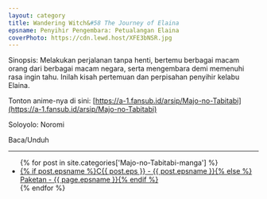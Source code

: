 ```yaml
---
layout: category
title: Wandering Witch&#58 The Journey of Elaina
epsname: Penyihir Pengembara꞉ Petualangan Elaina
coverPhoto: https://cdn.lewd.host/XFE3bNSR.jpg
---
```


Sinopsis: Melakukan perjalanan tanpa henti, bertemu berbagai macam orang dari berbagai macam negara, serta mengembara demi memenuhi rasa ingin tahu. Inilah kisah pertemuan dan perpisahan penyihir kelabu Elaina.

Tonton anime-nya di sini: [https://a-1.fansub.id/arsip/Majo-no-Tabitabi](https://a-1.fansub.id/arsip/Majo-no-Tabitabi)

Soloyolo: Noromi

Baca/Unduh

---
  <ul>
    {% for post in site.categories['Majo-no-Tabitabi-manga'] %}
  <li><a class="white pinkhover" href="{{ site.baseurl }}{{ post.url }}">{% if post.epsname %}C{{ post.eps }} - {{ post.epsname }}{% else %} Paketan - {{ page.epsname }}{% endif %}</a></li>
  {% endfor %}
  </ul>